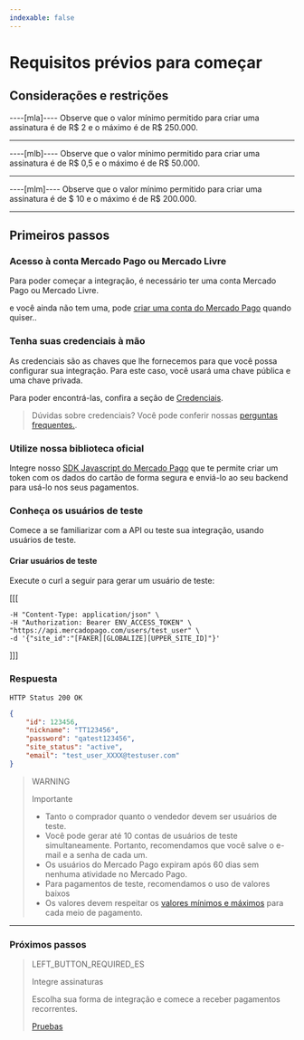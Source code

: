 ```yaml
---
indexable: false
---
```


# Requisitos prévios para começar

## Considerações e restrições

----[mla]----
Observe que o valor mínimo permitido para criar uma assinatura é de R$ 2 e o máximo é de R$ 250.000.

------------

----[mlb]----
Observe que o valor mínimo permitido para criar uma assinatura é de R$ 0,5 e o máximo é de R$ 50.000.

------------

----[mlm]----
Observe que o valor mínimo permitido para criar uma assinatura é de $ 10 e o máximo é de R$ 200.000.

------------

## Primeiros passos

### Acesso à conta Mercado Pago ou Mercado Livre
Para poder começar a integração, é necessário ter uma conta Mercado Pago ou Mercado Livre.

e você ainda não tem uma, pode <a href="https://www.mercadopago[FAKER][URL][DOMAIN]/" target="_blank">criar uma conta do Mercado Pago</a> quando quiser..

### Tenha suas credenciais à mão

As credenciais são as chaves que lhe fornecemos para que você possa configurar sua integração. Para este caso, você usará uma chave pública e uma chave privada.

Para poder encontrá-las, confira a seção de <a href="https://www.mercadopago[FAKER][URL][DOMAIN]/account/credentials/" target="_blank">Credenciais</a>.

>Dúvidas sobre credenciais? Você pode conferir nossas <a href="https://www.mercadopago[FAKER][URL][DOMAIN]/developers/es/support/" target="_blank">perguntas frequentes.</a>.


### Utilize nossa biblioteca oficial

Integre nosso  <a href="https://www.mercadopago[FAKER][URL][DOMAIN]/developers/es/guides/sdks/official/js/" target="_blank">SDK Javascript do Mercado Pago</a> que te permite criar um token com os dados do cartão de forma segura e enviá-lo ao seu backend para usá-lo nos seus pagamentos.


### Conheça os usuários de teste 

Comece a se familiarizar com a API ou teste sua integração, usando usuários de teste.

#### Criar usuários de teste

Execute o curl a seguir para gerar um usuário de teste:


[[[
```curl curl -X POST \
-H "Content-Type: application/json" \
-H "Authorization: Bearer ENV_ACCESS_TOKEN" \
"https://api.mercadopago.com/users/test_user" \
-d '{"site_id":"[FAKER][GLOBALIZE][UPPER_SITE_ID]"}'
```
]]]

### Respuesta
`HTTP Status 200 OK`
```json
{
    "id": 123456,
    "nickname": "TT123456",
    "password": "qatest123456",
    "site_status": "active",
    "email": "test_user_XXXX@testuser.com"
}
```

>WARNING
>
>Importante
>
> * Tanto o comprador quanto o vendedor devem ser usuários de teste.
> * Você pode gerar até 10 contas de usuários de teste simultaneamente. Portanto, recomendamos que você salve o e-mail e a senha de cada um.
> * Os usuários do Mercado Pago expiram após 60 dias sem nenhuma atividade no Mercado Pago.
> * Para pagamentos de teste, recomendamos o uso de valores baixos
> * Os valores devem respeitar os <a href="https://www.mercadopago[FAKER][URL][DOMAIN]/ayuda/monto-minimo-maximo-medios-de-pago_620/" target="_blank">valores mínimos e máximos</a> para cada meio de pagamento. 



------------
### Próximos passos
> LEFT_BUTTON_REQUIRED_ES
>
> Integre assinaturas
>
> Escolha sua forma de integração e comece a receber pagamentos recorrentes.
>
> [Pruebas](http://www.mercadopago[FAKER][URL][DOMAIN]/developers/es/guides/online-payments/subscriptions/integration/)
